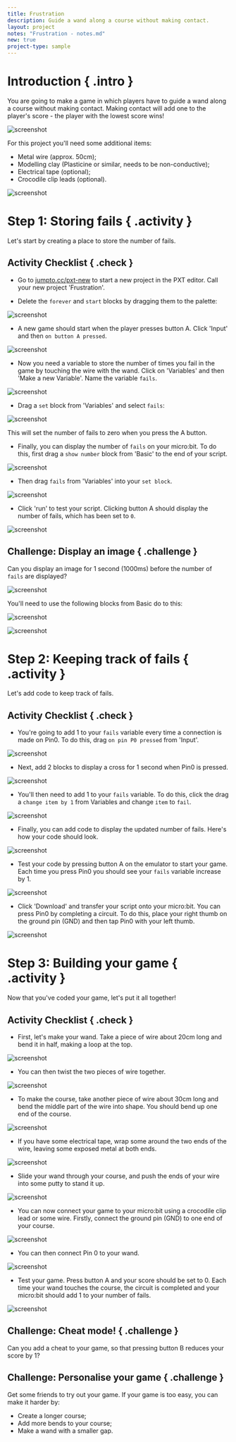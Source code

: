 ```yaml
---
title: Frustration
description: Guide a wand along a course without making contact.
layout: project
notes: "Frustration - notes.md"
new: true
project-type: sample
---
```


# Introduction { .intro }

You are going to make a game in which players have to guide a wand along a course without making contact. Making contact will add one to the player's score - the player with the lowest score wins!

![screenshot](images/frustration-final.png)

For this project you'll need some additional items:

+ Metal wire (approx. 50cm);
+ Modelling clay (Plasticine or similar, needs to be non-conductive);
+ Electrical tape (optional);
+ Crocodile clip leads (optional).

![screenshot](images/frustration-items.png)

# Step 1: Storing fails { .activity }

Let's start by creating a place to store the number of fails.

## Activity Checklist { .check }

+ Go to <a href="http://jumpto.cc/pxt-new" target="_blank">jumpto.cc/pxt-new</a> to start a new project in the PXT editor. Call your new project 'Frustration'.

+ Delete the `forever` and `start` blocks by dragging them to the palette:

![screenshot](images/frustration-bin.png)

+ A new game should start when the player presses button A. Click 'Input' and then `on button A pressed`.

![screenshot](images/frustration-onPressA.png)

+ Now you need a variable to store the number of times you fail in the game by touching the wire with the wand. Click on 'Variables' and then 'Make a new Variable'. Name the variable `fails`.

![screenshot](images/frustration-variable.png)

+ Drag a `set` block from 'Variables' and select `fails`:

![screenshot](images/frustration-fails.png)

This will set the number of fails to zero when you press the A button. 

+ Finally, you can display the number of `fails` on your micro:bit. To do this, first drag a `show number` block from 'Basic' to the end of your script.

![screenshot](images/frustration-show.png)

+ Then drag `fails` from 'Variables' into your `set block`.

![screenshot](images/frustration-show-fails.png)
	
+ Click 'run' to test your script. Clicking button A should display the number of fails, which has been set to `0`.

![screenshot](images/frustration-fails-test.png)

## Challenge: Display an image { .challenge }	
Can you display an image for 1 second (1000ms) before the number of `fails` are displayed?

![screenshot](images/frustration-start-img.png)

You'll need to use the following blocks from Basic do to this:

![screenshot](images/frustration-blocks.png)

![screenshot](images/frustration-blocks2.png)

# Step 2: Keeping track of fails { .activity }

Let's add code to keep track of fails.

## Activity Checklist { .check }

+ You're going to add 1 to your `fails` variable every time a connection is made on Pin0. To do this, drag `on pin P0 pressed` from 'Input'.

![screenshot](images/frustration-pressPin0.png)

+ Next, add 2 blocks to display a cross for 1 second when Pin0 is pressed.

![screenshot](images/frustration-pin0-x.png)

+ You'll then need to add 1 to your `fails` variable. To do this, click the drag a `change item by 1` from Variables and change `item` to `fail`. 

![screenshot](images/frustration-pin0-fails.png)

+ Finally, you can add code to display the updated number of fails. Here's how your code should look.

![screenshot](images/frustration-pin0-code.png)

+ Test your code by pressing button A on the emulator to start your game. Each time you press Pin0 you should see your `fails` variable increase by 1.

![screenshot](images/frustration-pin0-test.png)

+ Click 'Download' and transfer your script onto your micro:bit. You can press Pin0 by completing a circuit. To do this, place your right thumb on the ground pin (GND) and then tap Pin0 with your left thumb.

![screenshot](images/frustration-pin0-compile.png)

# Step 3: Building your game { .activity }

Now that you've coded your game, let's put it all together!

## Activity Checklist { .check }

+ First, let's make your wand. Take a piece of wire about 20cm long and bend it in half, making a loop at the top.

![screenshot](images/frustration-wand-bend.png)

+ You can then twist the two pieces of wire together.

![screenshot](images/frustration-wand-twist.png)

+ To make the course, take another piece of wire about 30cm long and bend the middle part of the wire into shape. You should bend up one end of the course.

![screenshot](images/frustration-course-bend.png)

+ If you have some electrical tape, wrap some around the two ends of the wire, leaving some exposed metal at both ends.

![screenshot](images/frustration-course-tape.png)

+ Slide your wand through your course, and push the ends of your wire into some putty to stand it up.

![screenshot](images/frustration-course-putty.png)

+ You can now connect your game to your micro:bit using a crocodile clip lead or some wire. Firstly, connect the ground pin (GND) to one end of your course.

![screenshot](images/frustration-gnd-connect.png)

+ You can then connect Pin 0 to your wand.

![screenshot](images/frustration-pin0-connect.png)

+ Test your game. Press button A and your score should be set to 0. Each time your wand touches the course, the circuit is completed and your micro:bit should add 1 to your number of fails.

![screenshot](images/frustration-final.png)

## Challenge: Cheat mode! { .challenge }
Can you add a cheat to your game, so that pressing button B reduces your score by 1?

## Challenge: Personalise your game { .challenge }
Get some friends to try out your game. If your game is too easy, you can make it harder by:

+ Create a longer course;
+ Add more bends to your course;
+ Make a wand with a smaller gap.
